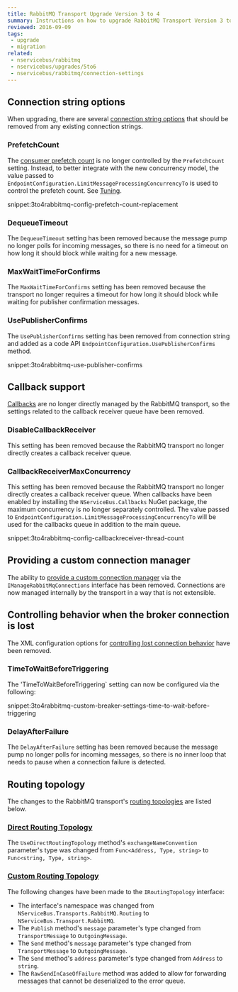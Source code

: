 ```yaml
---
title: RabbitMQ Transport Upgrade Version 3 to 4
summary: Instructions on how to upgrade RabbitMQ Transport Version 3 to 4.
reviewed: 2016-09-09
tags:
 - upgrade
 - migration
related:
 - nservicebus/rabbitmq
 - nservicebus/upgrades/5to6
 - nservicebus/rabbitmq/connection-settings
---
```



## Connection string options

When upgrading, there are several [connection string options](/nservicebus/rabbitmq/connection-settings.md) that should be removed from any existing connection strings.


### PrefetchCount

The [consumer prefetch count](http://www.rabbitmq.com/amqp-0-9-1-reference.html#basic.qos.prefetch-count) is no longer controlled by the `PrefetchCount` setting. Instead, to better integrate with the new concurrency model, the value passed to `EndpointConfiguration.LimitMessageProcessingConcurrencyTo` is used to control the prefetch count. See [Tuning](/nservicebus/operations/tuning.md).

snippet:3to4rabbitmq-config-prefetch-count-replacement


### DequeueTimeout

The `DequeueTimeout` setting has been removed because the message pump no longer polls for incoming messages, so there is no need for a timeout on how long it should block while waiting for a new message.


### MaxWaitTimeForConfirms

The `MaxWaitTimeForConfirms` setting has been removed because the transport no longer requires a timeout for how long it should block while waiting for publisher confirmation messages.

### UsePublisherConfirms

The `UsePublisherConfirms` setting has been removed from connection string and added as a code API `EndpointConfiguration.UsePublisherConfirms` method.

snippet:3to4rabbitmq-use-publisher-confirms

## Callback support

[Callbacks](/nservicebus/rabbitmq/callbacks.md) are no longer directly managed by the RabbitMQ transport, so the settings related to the callback receiver queue have been removed.


### DisableCallbackReceiver

This setting has been removed because the RabbitMQ transport no longer directly creates a callback receiver queue.


### CallbackReceiverMaxConcurrency

This setting has been removed because the RabbitMQ transport no longer directly creates a callback receiver queue. When callbacks have been enabled by installing the `NServiceBus.Callbacks` NuGet package, the maximum concurrency is no longer separately controlled. The value passed to `EndpointConfiguration.LimitMessageProcessingConcurrencyTo` will be used for the callbacks queue in addition to the main queue.

snippet:3to4rabbitmq-config-callbackreceiver-thread-count


## Providing a custom connection manager

The ability to [provide a custom connection manager](/nservicebus/rabbitmq/connection-settings.md) via the `IManageRabbitMqConnections` interface has been removed. Connections are now managed internally by the transport in a way that is not extensible.


## Controlling behavior when the broker connection is lost

The XML configuration options for [controlling lost connection behavior](/nservicebus/rabbitmq/connection-settings.md#controlling-behavior-when-the-broker-connection-is-lost) have been removed.


### TimeToWaitBeforeTriggering

The 'TimeToWaitBeforeTriggering` setting can now be configured via the following:

snippet:3to4rabbitmq-custom-breaker-settings-time-to-wait-before-triggering


### DelayAfterFailure

The `DelayAfterFailure` setting has been removed because the message pump no longer polls for incoming messages, so there is no inner loop that needs to pause when a connection failure is detected.


## Routing topology

The changes to the RabbitMQ transport's [routing topologies](/nservicebus/rabbitmq/routing-topology.md) are listed below.


### [Direct Routing Topology](/nservicebus/rabbitmq/routing-topology.md#direct-routing-topology)

The `UseDirectRoutingTopology` method's `exchangeNameConvention` parameter's type was changed from `Func<Address, Type, string>` to `Func<string, Type, string>`.


### [Custom Routing Topology](/nservicebus/rabbitmq/routing-topology.md#custom-routing-topology)

The following changes have been made to the `IRoutingTopology` interface:

 * The interface's namespace was changed from `NServiceBus.Transports.RabbitMQ.Routing` to `NServiceBus.Transport.RabbitMQ`.
 * The `Publish` method's `message` parameter's type changed from `TransportMessage` to `OutgoingMessage`.
 * The `Send` method's `message` parameter's type changed from `TransportMessage` to `OutgoingMessage`.
 * The `Send` method's `address` parameter's type changed from `Address` to `string`.
 * The `RawSendInCaseOfFailure` method was added to allow for forwarding messages that cannot be deserialized to the error queue.

